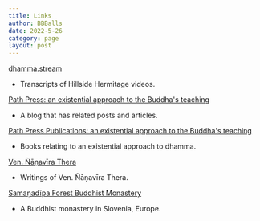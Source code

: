 ```yaml
---
title: Links
author: BBBalls
date: 2022-5-26
category: page
layout: post
---
```


[dhamma.stream](https://dhamma.stream/)

- Transcripts of Hillside Hermitage videos.

[Path Press: an existential approach to the Buddha's teaching](https://pathpress.org/)

- A blog that has related posts and articles.

[Path Press Publications: an existential approach to the Buddha's teaching](https://www.pathpresspublications.com/en/page/home)

- Books relating to an existential approach to dhamma.

[Ven. Ñāṇavīra Thera](https://www.nanavira.org/)

- Writings of Ven. Ñāṇavīra Thera.

[Samaṇadīpa Forest Buddhist Monastery](https://www.samanadipa.org/)

- A Buddhist monastery in Slovenia, Europe.
